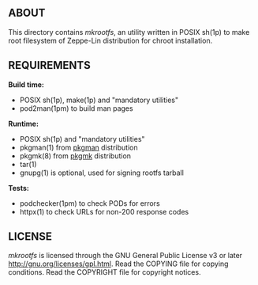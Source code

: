ABOUT
-----
This directory contains *mkrootfs*, an utility written in POSIX sh(1p)
to make root filesystem of Zeppe-Lin distribution for chroot
installation.

REQUIREMENTS
------------
**Build time:**
- POSIX sh(1p), make(1p) and "mandatory utilities"
- pod2man(1pm) to build man pages

**Runtime:**
- POSIX sh(1p) and "mandatory utilities"
- pkgman(1) from [pkgman](https://github.com/zeppe-lin/pkgman)
  distribution
- pkgmk(8) from [pkgmk](https://github.com/zeppe-lin/pkgmk)
  distribution
- tar(1)
- gnupg(1) is optional, used for signing rootfs tarball

**Tests:**
- podchecker(1pm) to check PODs for errors
- httpx(1) to check URLs for non-200 response codes

LICENSE
-------
*mkrootfs* is licensed through the GNU General Public License v3 or
later <http://gnu.org/licenses/gpl.html>.
Read the COPYING file for copying conditions.
Read the COPYRIGHT file for copyright notices.

<!-- vim:sw=2:ts=2:sts=2:et:cc=72:tw=70
End of file. -->
